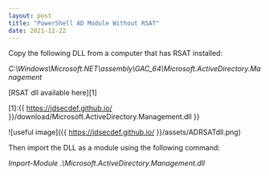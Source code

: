 ```yaml
---
layout: post
title: "PowerShell AD Module Without RSAT"
date: 2021-12-22
---
```


Copy the following DLL from a computer that has RSAT installed: 

*C:\Windows\Microsoft.NET\assembly\GAC_64\Microsoft.ActiveDirectory.Management*

[RSAT dll available here][1] 

[1]:{{ https://jdsecdef.github.io/ }}/download/Microsoft.ActiveDirectory.Management.dll }}
                                             
![useful image]({{ https://jdsecdef.github.io/ }}/assets/ADRSATdll.png)

Then import the DLL as a module using the following command:

*Import-Module .\Microsoft.ActiveDirectory.Management.dll*